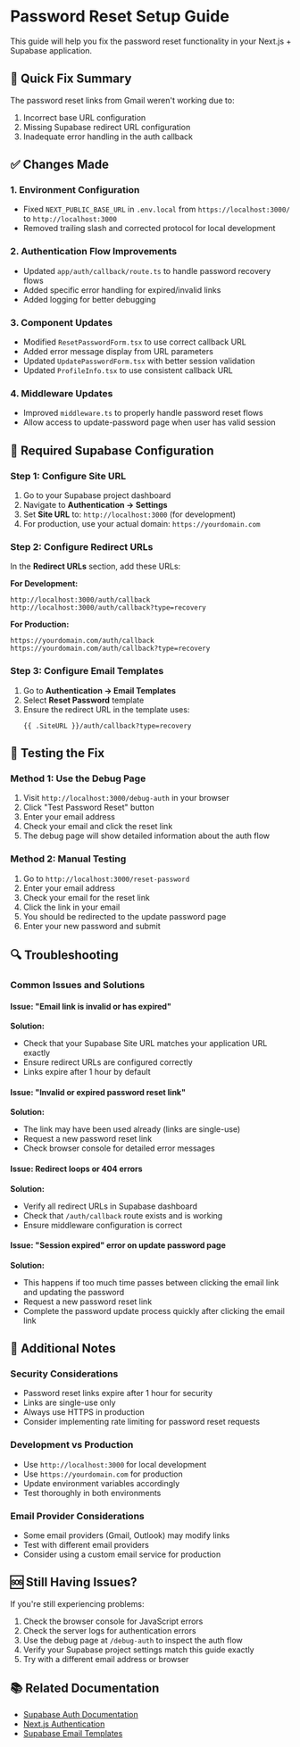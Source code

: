 # Password Reset Setup Guide

This guide will help you fix the password reset functionality in your Next.js + Supabase application.

## 🔧 Quick Fix Summary

The password reset links from Gmail weren't working due to:
1. Incorrect base URL configuration
2. Missing Supabase redirect URL configuration
3. Inadequate error handling in the auth callback

## ✅ Changes Made

### 1. Environment Configuration
- Fixed `NEXT_PUBLIC_BASE_URL` in `.env.local` from `https://localhost:3000/` to `http://localhost:3000`
- Removed trailing slash and corrected protocol for local development

### 2. Authentication Flow Improvements
- Updated `app/auth/callback/route.ts` to handle password recovery flows
- Added specific error handling for expired/invalid links
- Added logging for better debugging

### 3. Component Updates
- Modified `ResetPasswordForm.tsx` to use correct callback URL
- Added error message display from URL parameters
- Updated `UpdatePasswordForm.tsx` with better session validation
- Updated `ProfileInfo.tsx` to use consistent callback URL

### 4. Middleware Updates
- Improved `middleware.ts` to properly handle password reset flows
- Allow access to update-password page when user has valid session

## 🚀 Required Supabase Configuration

### Step 1: Configure Site URL
1. Go to your Supabase project dashboard
2. Navigate to **Authentication → Settings**
3. Set **Site URL** to: `http://localhost:3000` (for development)
4. For production, use your actual domain: `https://yourdomain.com`

### Step 2: Configure Redirect URLs
In the **Redirect URLs** section, add these URLs:

**For Development:**
```
http://localhost:3000/auth/callback
http://localhost:3000/auth/callback?type=recovery
```

**For Production:**
```
https://yourdomain.com/auth/callback
https://yourdomain.com/auth/callback?type=recovery
```

### Step 3: Configure Email Templates
1. Go to **Authentication → Email Templates**
2. Select **Reset Password** template
3. Ensure the redirect URL in the template uses:
   ```
   {{ .SiteURL }}/auth/callback?type=recovery
   ```

## 🧪 Testing the Fix

### Method 1: Use the Debug Page
1. Visit `http://localhost:3000/debug-auth` in your browser
2. Click "Test Password Reset" button
3. Enter your email address
4. Check your email and click the reset link
5. The debug page will show detailed information about the auth flow

### Method 2: Manual Testing
1. Go to `http://localhost:3000/reset-password`
2. Enter your email address
3. Check your email for the reset link
4. Click the link in your email
5. You should be redirected to the update password page
6. Enter your new password and submit

## 🔍 Troubleshooting

### Common Issues and Solutions

#### Issue: "Email link is invalid or has expired"
**Solution:** 
- Check that your Supabase Site URL matches your application URL exactly
- Ensure redirect URLs are configured correctly
- Links expire after 1 hour by default

#### Issue: "Invalid or expired password reset link"
**Solution:**
- The link may have been used already (links are single-use)
- Request a new password reset link
- Check browser console for detailed error messages

#### Issue: Redirect loops or 404 errors
**Solution:**
- Verify all redirect URLs in Supabase dashboard
- Check that `/auth/callback` route exists and is working
- Ensure middleware configuration is correct

#### Issue: "Session expired" error on update password page
**Solution:**
- This happens if too much time passes between clicking the email link and updating the password
- Request a new password reset link
- Complete the password update process quickly after clicking the email link

## 📝 Additional Notes

### Security Considerations
- Password reset links expire after 1 hour for security
- Links are single-use only
- Always use HTTPS in production
- Consider implementing rate limiting for password reset requests

### Development vs Production
- Use `http://localhost:3000` for local development
- Use `https://yourdomain.com` for production
- Update environment variables accordingly
- Test thoroughly in both environments

### Email Provider Considerations
- Some email providers (Gmail, Outlook) may modify links
- Test with different email providers
- Consider using a custom email service for production

## 🆘 Still Having Issues?

If you're still experiencing problems:

1. Check the browser console for JavaScript errors
2. Check the server logs for authentication errors
3. Use the debug page at `/debug-auth` to inspect the auth flow
4. Verify your Supabase project settings match this guide exactly
5. Try with a different email address or browser

## 📚 Related Documentation

- [Supabase Auth Documentation](https://supabase.com/docs/guides/auth)
- [Next.js Authentication](https://nextjs.org/docs/authentication)
- [Supabase Email Templates](https://supabase.com/docs/guides/auth/auth-email-templates)
